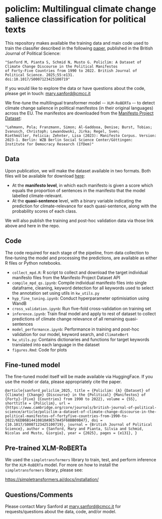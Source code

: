 # policlim: Multilingual climate change salience classification for political texts

This repository makes available the training data and main code used to train the classifer described in the following [paper](https://www.cambridge.org/core/journals/british-journal-of-political-science/article/policlim-a-dataset-of-climate-change-discourse-in-the-political-manifestos-of-fortyfive-countries-from-1990-to-2022/6EDB6B14410810A9E57A45F68BB09B47), published in the British Journal of Political Science:

    "Sanford M, Pianta S, Schmid N, Musto G. Policlim: A Dataset of Climate Change Discourse in the Political Manifestos 
	of Forty-Five Countries from 1990 to 2022. British Journal of Political Science. 2025;55:e131. 
	doi:10.1017/S0007123425100719"
  
If you would like to explore the data or have questions about the code, please get in touch: mary.sanford@cmcc.it 

We fine-tune the multilingual transformer model -- `XLM-RoBERTa` -- to detect climate change salience in political manifestos (in their original languages) across the EU. The manifestos are downloaded from the [Manifesto Project Dataset](https://manifesto-project.wzb.eu/):

    "Lehmann, Pola; Franzmann, Simon; Al-Gaddooa, Denise; Burst, Tobias; Ivanusch, Christoph; Lewandowski, Jirka; Regel, Sven;
    Riethmüller, Felicia; Zehnter, Lisa (2023): Manifesto Corpus. Version: 2023-1. Berlin: WZB Berlin Social Science Center/Göttingen:
    Institute for Democracy Research (IfDem)"

## Data
Upon publication, we will make the dataset available in two formats. Both files will be available for download [here](https://drive.google.com/file/d/1X1kyVL8b3lTrewav8JnJZIG3tJObwoIm/view?usp=drive_link):
* At the **manifesto level**, in which each manifesto is given a score which equals the proportion of sentences in the manifesto that the model labelled climate-relevant. 
* At the **quasi-sentence** level, with a binary variable indicating the prediction for climate-relevance for each quasi-sentence, along with the probability scores of each class.

We will also publish the training and post-hoc validation data via those link above and here in the repo.

## Code
The code required for each stage of the pipeline, from data collection to fine-tuning the model and processing the predictions, are available as either R files or Python notebooks.
* `collect_mpd.R`: R script to collect and download the target individual manifesto files from the Manifesto Project Dataset API
* `compile_mpd_qs.ipynb`: Compile individual manifesto files into single dataframe, cleaning, keyword detection for all keywords used to select the annotation set using utils in `kw_utils.py`
* `hyp_fine_tuning.ipynb`: Conduct hyperparameter optimisiation using WandB
* `cross_validation.ipynb`: Run five-fold cross-validation on training set
* `inference.ipynb`: Train final model and apply to rest of dataset to collect predictions of climate change relevance of all remaining quasi-sentences
* `model_performance.ipynb`: Performance in training and post-hoc validation for our model, keyword search, and `ClimateBert`
* `kw_utils.py`: Contains dictionaries and functions for target keywords translated into each language in the dataset
* `figures.Rmd`: Code for plots

## Fine-tuned model
The fine-tuned model itself will be made available via HuggingFace. If you use the model or data, please appropriately cite the paper. 

`@article{sanford_policlim_2025,
	title = {Policlim: {A} {Dataset} of {Climate} {Change} {Discourse} in the {Political} {Manifestos} of {Forty}-{Five} {Countries} from 1990 to 2022},
	volume = {55},
	shorttitle = {Policlim},
	url = {https://www.cambridge.org/core/journals/british-journal-of-political-science/article/policlim-a-dataset-of-climate-change-discourse-in-the-political-manifestos-of-fortyfive-countries-from-1990-to-2022/6EDB6B14410810A9E57A45F68BB09B47},
	doi = {10.1017/S0007123425100719},
	journal = {British Journal of Political Science},
	author = {Sanford, Mary and Pianta, Silvia and Schmid, Nicolas and Musto, Giorgio},
	year = {2025},
	pages = {e131},
}`


## Pre-trained XLM-RoBERTa

We used the `simpletransformers` library to train, test, and perform inference for the `XLM-RoBERTa` model. For more on how to install the `simpletransformers` library, please see:

https://simpletransformers.ai/docs/installation/

## Questions/Comments
Please contact Mary Sanford at mary.sanford@cmcc.it for requests/questions about the data, code, and/or model.
